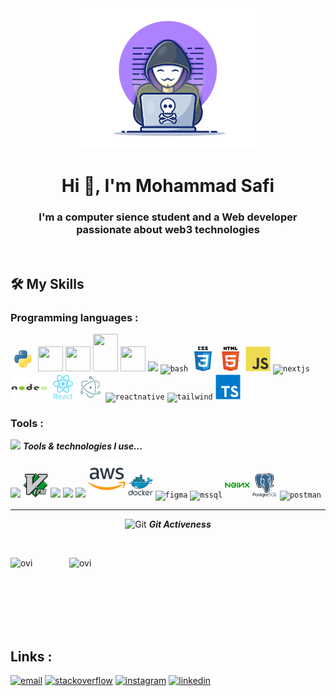 <div align="center">
  <img width="300rem"; height="auto" src="./resources/img/materialHacker.png"/>
  <h1>Hi 👋, I'm Mohammad Safi</h1>
  <h3>I'm a computer sience student and a Web developer passionate about web3 technologies</h3>
</div>
<br />
 


## 🛠️ My Skills

### Programming languages :

<code><img height="40" width="40" src="https://raw.githubusercontent.com/github/explore/80688e429a7d4ef2fca1e82350fe8e3517d3494d/topics/python/python.png"></code>
<code><img height="40" width="40" src="https://raw.githubusercontent.com/Benio101/cpp-logo/master/cpp_logo.png"></code>
<code><img height="40" width="40" src="https://seeklogo.com/images/C/c-programming-language-logo-9B32D017B1-seeklogo.com.png"></code>
<code><img height="60" width="40" src="https://seeklogo.com/images/J/java-logo-7F8B35BAB3-seeklogo.com.png"></code>
<code><img height="40" width="40" src="https://www.vectorlogo.zone/logos/kotlinlang/kotlinlang-icon.svg"></code>
  <code><img height="50" src="https://cdn.worldvectorlogo.com/logos/solidity.svg"></code>
  <code><img
      src="https://www.vectorlogo.zone/logos/gnu_bash/gnu_bash-icon.svg"
      alt="bash"
      width="40"
      height="40"
    /></code>
    <code><img
      src="https://raw.githubusercontent.com/devicons/devicon/master/icons/css3/css3-original-wordmark.svg"
      alt="css3"
      width="40"
      height="40"
    /></code>
    <code><img
      src="https://raw.githubusercontent.com/devicons/devicon/master/icons/html5/html5-original-wordmark.svg"
      alt="html5"
      width="40"
      height="40"
    /></code>
    <code><img
      src="https://raw.githubusercontent.com/devicons/devicon/master/icons/javascript/javascript-original.svg"
      alt="javascript"
      width="40"
      height="40"
    /></code>
    <code><img
      src="https://cdn.worldvectorlogo.com/logos/nextjs-2.svg"
      alt="nextjs"
      width="40"
      height="40"
    /></code>
    <code><img
      src="https://raw.githubusercontent.com/devicons/devicon/master/icons/nodejs/nodejs-original-wordmark.svg"
      alt="nodejs"
      width="60"
      height="40"
    /></code>
    <code><img
      src="https://raw.githubusercontent.com/devicons/devicon/master/icons/react/react-original-wordmark.svg"
      alt="react"
      width="40"
      height="40"
    /></code>
        <code><img
      src="https://raw.githubusercontent.com/devicons/devicon/master/icons/electron/electron-original.svg"
      alt="typescript"
      width="40"
      height="40"
    /></code>
    <code><img
      src="https://reactnative.dev/img/header_logo.svg"
      alt="reactnative"
      width="40"
      height="40"
    /></code>
    <code><img
      src="https://www.vectorlogo.zone/logos/tailwindcss/tailwindcss-icon.svg"
      alt="tailwind"
      width="40"
      height="40"
    /></code>
    <code><img
      src="https://raw.githubusercontent.com/devicons/devicon/master/icons/typescript/typescript-original.svg"
      alt="typescript"
      width="40"
      height="40"
    /></code>


    




### Tools :

<img src="https://media.giphy.com/media/iY8CRBdQXODJSCERIr/giphy.gif" width="30px">&nbsp;***Tools & technologies I use...***
<p align="left">
  
  <code><img height="45" src="https://www.freepnglogos.com/uploads/linux-png/linux-tux-penguin-animal-vector-graphic-pixabay-21.png"></code>
  <code><img height="40" width="40" src="https://raw.githubusercontent.com/github/explore/80688e429a7d4ef2fca1e82350fe8e3517d3494d/topics/vim/vim.png"></code>
  <code><img height="50" src="https://www.vectorlogo.zone/logos/github/github-icon.svg"></code>
  <code><img height="50" src="https://www.vectorlogo.zone/logos/gitlab/gitlab-icon.svg"></code>
  <code><img height="50" src="https://www.vectorlogo.zone/logos/sqlite/sqlite-ar21.svg"></code>
  <code><img
      src="https://raw.githubusercontent.com/devicons/devicon/master/icons/amazonwebservices/amazonwebservices-original-wordmark.svg"
      alt="aws"
      width="60"
      height="60"
    /></code>
    <code><img
      src="https://raw.githubusercontent.com/devicons/devicon/master/icons/docker/docker-original-wordmark.svg"
      alt="docker"
      width="40"
      height="40"
    /></code>
    <code><img
      src="https://www.vectorlogo.zone/logos/figma/figma-icon.svg"
      alt="figma"
      width="40"
      height="40"
    /></code>
    <code><img
      src="https://www.svgrepo.com/show/303229/microsoft-sql-server-logo.svg"
      alt="mssql"
      width="40"
      height="40"
    /></code>
    <code><img
      src="https://raw.githubusercontent.com/devicons/devicon/master/icons/nginx/nginx-original.svg"
      alt="nginx"
      width="40"
      height="40"
    /></code>
    <code><img
      src="https://raw.githubusercontent.com/devicons/devicon/master/icons/postgresql/postgresql-original-wordmark.svg"
      alt="postgresql"
      width="40"
      height="40"
    /></code>
    <code><img
      src="https://www.vectorlogo.zone/logos/getpostman/getpostman-icon.svg"
      alt="postman"
      width="40"
      height="40"
    /></code>

    
  


<hr>
<p align="center">
 <img src="https://media.giphy.com/media/W5eoZHPpUx9sapR0eu/giphy.gif" width="30px" alt="Git"/>&nbsp;<i><b>Git Activeness</b></i></p>
 
<br>
<div> 
<p><img align="left" src="https://github-readme-stats.vercel.app/api/top-langs?username=MohamadSafi&show_icons=true&locale=en&layout=compact&theme=chartreuse-dark" alt="ovi" /></p>
<p>&nbsp;<img align="right" src="https://github-readme-stats.vercel.app/api?username=MohamadSafi&show_icons=true&locale=en&theme=chartreuse-dark" alt="ovi" width="410" /></p>
  </div>
<br><br><br><br><br>

## Links :

  <a href="mailto:the.mohammad.safi@gmail.com"><img src="https://www.freepnglogos.com/uploads/logo-gmail-png/logo-gmail-png-brand-brands-gmail-logo-logos-icon-22.png" width="40" height="40" alt="email"/></a>
  <a href="https://stackoverflow.com/users/18441836/mohammad-safi"><img src="https://cdn.freebiesupply.com/logos/large/2x/stackoverflow-com-logo-png-transparent.png" width="40" height="40" alt="stackoverflow"/></a>
  <a href="https://www.instagram.com/mohmmed_safi/"><img src="https://seeklogo.com/images/I/instagram-new-2016-logo-4773FE3F99-seeklogo.com.png" width="40" height="40" alt="instagram"/></a> 
  <a href="https://www.linkedin.com/in/mohamad-safi"><img src="https://www.freepnglogos.com/uploads/official-linkedin-logo----17.png" width="40" height="40" alt="linkedin"/></a>
    

